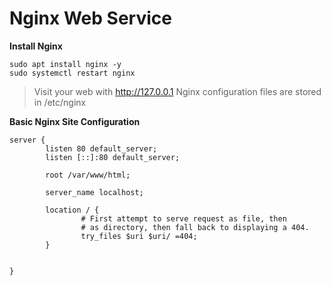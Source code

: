 # Nginx Web Service

**Install Nginx**
```
sudo apt install nginx -y
sudo systemctl restart nginx
```
> Visit your web with http://127.0.0.1
> Nginx configuration files are stored in /etc/nginx

**Basic Nginx Site Configuration**
```
server {
        listen 80 default_server;
        listen [::]:80 default_server;

        root /var/www/html;

        server_name localhost;

        location / {
                # First attempt to serve request as file, then
                # as directory, then fall back to displaying a 404.
                try_files $uri $uri/ =404;
        }


}



```

